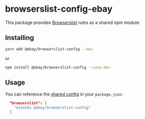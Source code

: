 # browserslist-config-ebay

This package provides [Browserslist](https://github.com/browserslist/browserslist) rules as a shared npm module.

## Installing

```sh
yarn add @ebay/browserslist-config --dev
```

or

```sh
npm install @ebay/browserslist-config --save-dev
```

## Usage

You can reference the [shared config](https://github.com/browserslist/browserslist#shareable-configs) in your `package.json`:

```json
  "browserslist": [
    "extends @ebay/browserslist-config"
  ]
```
